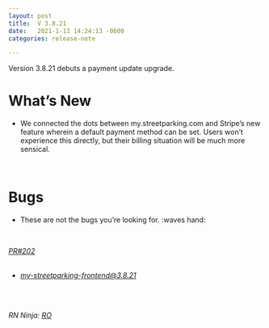 ```yaml
---
layout: post
title:  V 3.8.21
date:   2021-1-13 14:24:13 -0600
categories: release-note

---
```

Version 3.8.21 debuts a payment update upgrade. 


# What’s New
- We connected the dots between my.streetparking.com and Stripe’s new feature wherein a default payment method can be set. Users won’t experience this directly, but their billing situation will be much more sensical.  
 
<br/>


# Bugs

- These are not the bugs you’re looking for. :waves hand:




<br/>

*[PR#202](https://github.com/streetparking/my-streetparking/pull/202)* 
<br/>
<br/>

 * *[my-streetparking-frontend@3.8.21](https://github.com/streetparking/my-streetparking/pull/202)* 
<br/>
<br/>

_RN Ninja: [RO](https://github.com/robyanna)_
 
 
 
